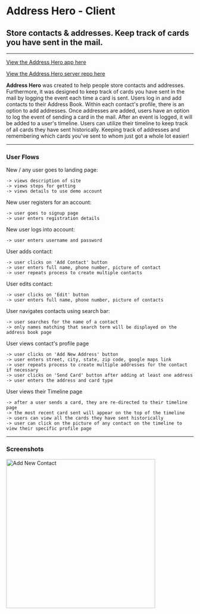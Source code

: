 # Address Hero - Client

## Store contacts & addresses. Keep track of cards you have sent in the mail.

---

[View the Address Hero app here](https://addresshero-client.vercel.app)

[View the Address Hero server repo here](https://github.com/sean21johnson/AddressHero-Server)

**Address Hero** was created to help people store contacts and addresses. Furthermore, it was designed to keep track of cards you have sent in the mail by logging the event each time a card is sent. Users log in and add contacts to their Address Book. Within each contact's profile, there is an option to add addresses. Once addresses are added, users have an option to log the event of sending a card in the mail. After an event is logged, it will be added to a user's timeline. Users can utilize their timeline to keep track of all cards they have sent historically. Keeping track of addresses and remembering which cards you've sent to whom just got a whole lot easier!

---

### User Flows

New / any user goes to landing page:

    -> views description of site
    -> views steps for getting
    -> views details to use demo account

New user registers for an account:

    -> user goes to signup page
    -> user enters registration details

New user logs into account:

    -> user enters username and password

User adds contact:

    -> user clicks on 'Add Contact' button
    -> user enters full name, phone number, picture of contact
    -> user repeats process to create multiple contacts

User edits contact:

    -> user clicks on 'Edit' button
    -> user enters full name, phone number, picture of contacts

User navigates contacts using search bar:

    -> user searches for the name of a contact
    -> only names matching that search term will be displayed on the address book page

User views contact's profile page

    -> user clicks on 'Add New Address' button
    -> user enters street, city, state, zip code, google maps link
    -> user repeats process to create multiple addresses for the contact if necessary
    -> user clicks on 'Send Card' button after adding at least one address
    -> user enters the address and card type

User views their Timeline page

    -> after a user sends a card, they are re-directed to their timeline page
    -> the most recent card sent will appear on the top of the timeline
    -> users can view all the cards they have sent historically
    -> user can click on the picture of any contact on the timeline to view their specific profile page

---

### Screenshots

<img width="400px" alt="Add New Contact" src="https://imgur.com/EL2U2Kn.jpg">


